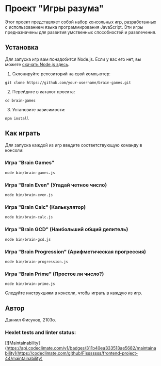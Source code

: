 # Проект "Игры разума"

Этот проект представляет собой набор консольных игр, разработанных с использованием языка программирования JavaScript. Эти игры предназначены для развития умственных способностей и развлечения.

## Установка

Для запуска игр вам понадобится Node.js. Если у вас его нет, вы можете [скачать Node.js здесь](https://nodejs.org/).

1. Склонируйте репозиторий на свой компьютер:

`git clone https://github.com/your-username/brain-games.git`


2. Перейдите в каталог проекта:

`cd brain-games`


3. Установите зависимости:

`npm install`




## Как играть

Для запуска каждой из игр введите соответствующую команду в консоли:

### Игра "Brain Games"

`node bin/brain-games.js`
### Игра "Brain Even" (Угадай четное число)

`node bin/brain-even.js`

### Игра "Brain Calc" (Калькулятор)

`node bin/brain-calc.js`
### Игра "Brain GCD" (Наибольший общий делитель)

`node bin/brain-gcd.js`
### Игра "Brain Progression" (Арифметическая прогрессия)

`node bin/brain-progression.js`

### Игра "Brain Prime" (Простое ли число?)

`node bin/brain-prime.js`

Следуйте инструкциям в консоли, чтобы играть в каждую из игр.

## Автор

Даниил Фисунов, 2103о.


### Hexlet tests and linter status:
[![Maintainability](https://api.codeclimate.com/v1/badges/311b40ea333513ae5682/maintainability](https://codeclimate.com/github/Fisssssss/frontend-project-44/maintainability)
